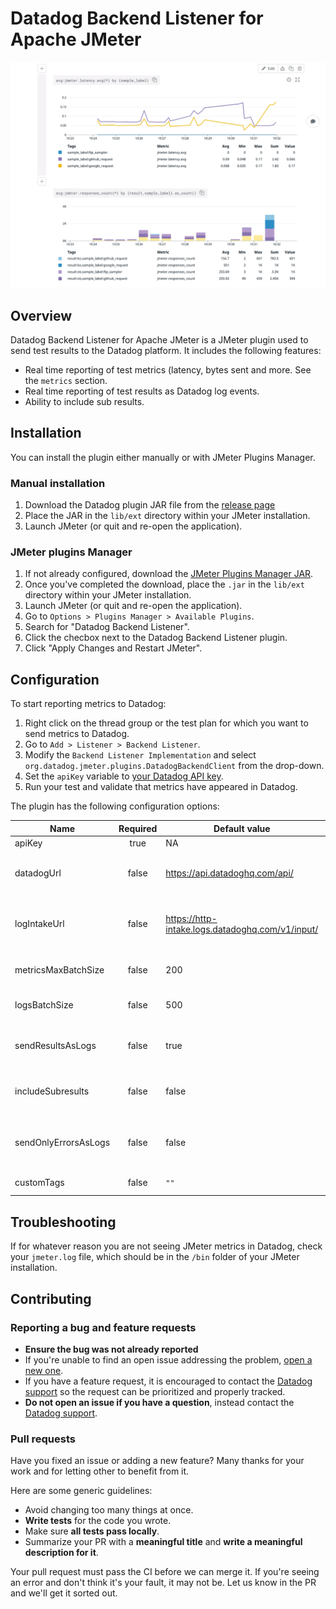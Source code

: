# Datadog Backend Listener for Apache JMeter

![screenshot](images/screenshot.png)

## Overview

Datadog Backend Listener for Apache JMeter is a JMeter plugin used to send test results to the Datadog platform. It
includes the following features:

- Real time reporting of test metrics (latency, bytes sent and more. See the `metrics` section.
- Real time reporting of test results as Datadog log events.
- Ability to include sub results.

## Installation

You can install the plugin either manually or with JMeter Plugins Manager.

### Manual installation

1. Download the Datadog plugin JAR file from
   the [release page](https://github.com/DataDog/jmeter-datadog-backend-listener/releases)
2. Place the JAR in the `lib/ext` directory within your JMeter installation.
3. Launch JMeter (or quit and re-open the application).

### JMeter plugins Manager

1. If not already configured, download
   the [JMeter Plugins Manager JAR](https://jmeter-plugins.org/wiki/PluginsManager/).
2. Once you've completed the download, place the `.jar` in the `lib/ext` directory within your JMeter installation.
3. Launch JMeter (or quit and re-open the application).
4. Go to `Options > Plugins Manager > Available Plugins`.
5. Search for "Datadog Backend Listener".
6. Click the checbox next to the Datadog Backend Listener plugin.
7. Click "Apply Changes and Restart JMeter".

## Configuration

To start reporting metrics to Datadog:

1. Right click on the thread group or the test plan for which you want to send metrics to Datadog.
2. Go to `Add > Listener > Backend Listener`.
3. Modify the `Backend Listener Implementation` and select `org.datadog.jmeter.plugins.DatadogBackendClient` from the
   drop-down.
4. Set the `apiKey` variable to [your Datadog API key](https://app.datadoghq.com/account/settings#api).
5. Run your test and validate that metrics have appeared in Datadog.

The plugin has the following configuration options:

| Name                 | Required | Default value                                    | description                                                                                                                                                  |
|----------------------|:--------:|--------------------------------------------------|--------------------------------------------------------------------------------------------------------------------------------------------------------------|
| apiKey               |   true   | NA                                               | Your Datadog API key.                                                                                                                                        |
| datadogUrl           |  false   | https://api.datadoghq.com/api/                   | You can configure a different endpoint, for instance https://api.datadoghq.eu/api/ if your datadog instance is in the EU                                     |
| logIntakeUrl         |  false   | https://http-intake.logs.datadoghq.com/v1/input/ | You can configure a different endpoint, for instance https://http-intake.logs.datadoghq.eu/v1/input/ if your datadog instance is in the EU                   |
| metricsMaxBatchSize  |  false   | 200                                              | Metrics are submitted every 10 seconds in batches of size `metricsMaxBatchSize`                                                                              |
| logsBatchSize        |  false   | 500                                              | Logs are submitted in batches of size `logsBatchSize` as soon as this size is reached.                                                                       |
| sendResultsAsLogs    |  false   | true                                             | By default only metrics are reported to Datadog. To report individual test results as log events, set this field to `true`.                                  |
| includeSubresults    |  false   | false                                            | A subresult is for instance when an individual HTTP request has to follow redirects. By default subresults are ignored.                                      |
| sendOnlyErrorsAsLogs |  false   | false                                            | By default if send test results as log events enabled, then all logs are reported to Datadog. To report only errors as log events, set this field to `true`. |
| customTags           |  false   | `""`                                             | Comma-separated list of tags to add to every metric                                                                                                          |

## Troubleshooting

If for whatever reason you are not seeing JMeter metrics in Datadog, check your `jmeter.log` file, which should be in
the `/bin` folder of your JMeter installation.

## Contributing

### Reporting a bug and feature requests

- **Ensure the bug was not already reported**
- If you're unable to find an open issue addressing the
  problem, [open a new one](https://github.com/DataDog/jmeter-datadog-backend-listene/issues/new).
- If you have a feature request, it is encouraged to contact the [Datadog support](https://docs.datadoghq.com/help) so
  the request can be prioritized and properly tracked.
- **Do not open an issue if you have a question**, instead contact
  the [Datadog support](https://docs.datadoghq.com/help).

### Pull requests

Have you fixed an issue or adding a new feature? Many thanks for your work and for letting other to benefit from it.

Here are some generic guidelines:

- Avoid changing too many things at once.
- **Write tests** for the code you wrote.
- Make sure **all tests pass locally**.
- Summarize your PR with a **meaningful title** and **write a meaningful description for it**.

Your pull request must pass the CI before we can merge it. If you're seeing an error and don't think it's your fault, it
may not be. Let us know in the PR and we'll get it sorted out.

